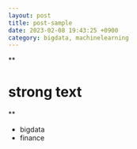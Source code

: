 ```yaml
---
layout: post
title: post-sample
date: 2023-02-08 19:43:25 +0900
category: bigdata, machinelearning
---
```


**

# **strong text**

**

- bigdata
- finance
